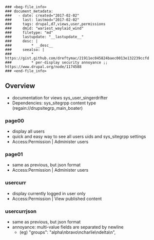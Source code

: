 ```
### <beg-file_info>
### document_metadata:
###   - date: created="2017-02-02"
###     last: lastmod="2017-02-02"
###     tags: drupal,d7,views,user,permissions
###     dmid: "wariest_waylaid_wind"
###     filetype: "md"
###     lastupdate: "__lastupdate__"
###     desc: |
###         * __desc__
###     seealso: |
###         * https://gist.github.com/dreftymac/21911ec045824baec0013e132239ccfd
###         * per-display security annoyance ;; https://www.drupal.org/node/1174588
### <end-file_info>
```

## Overview
* documentation for views sys_user_singerdrifter
* Dependencies: sys_sitegrpp content type (regain://drupsitegrp_main_boater)

### page00
* display all users
* quick and easy way to see all users uids and sys_sitegrpp settings
* Access:Permission | Administer users

### page01
* same as previous, but json format
* Access:Permission | Administer users

### usercurr
* display currently logged in user only
* Access:Permission | View published content

### usercurrjson
* same as previous, but json format
* annoyance: multi-value fields are separated by newline
    * (eg) "groups": "alpha\nbravo\ncharlie\ndelta\n",
